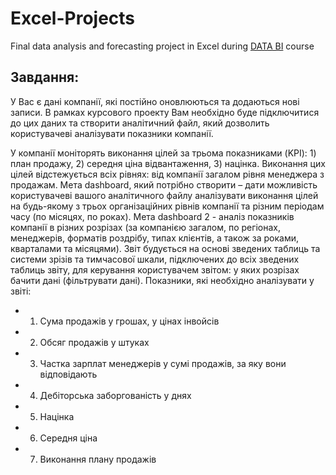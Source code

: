 # Excel-Projects

Final data analysis and forecasting project in Excel during [DATA BI](https://data-b-i.com/uk) course

## Завдання:
У Вас є дані компанії, які постійно оновлюються та додаються нові записи. В рамках курсового проекту Вам необхідно буде підключитися до цих даних та створити аналітичний файл, який дозволить користувачеві аналізувати показники компанії.

У компанії моніторять виконання цілей за трьома показниками (KPI): 1) план продажу, 2) середня ціна відвантаження, 3) націнка. 
Виконання цих цілей відстежується всіх рівнях: від компанії загалом рівня менеджера з продажам. 
Мета dashboard, який потрібно створити – дати можливість користувачеві вашого аналітичного файлу аналізувати виконання цілей на будь-якому з трьох організаційних рівнів компанії та різним періодам часу (по місяцях, по роках).
Мета dashboard 2 - аналіз показників компанії в різних розрізах (за компанією загалом, по регіонах, менеджерів, форматів роздрібу, типах клієнтів, а також за роками, кварталами та місяцями).
Звіт будується на основі зведених таблиць та системи зрізів та тимчасової шкали, підключених до всіх зведених таблиць звіту, для керування користувачем звітом: у яких розрізах бачити дані (фільтрувати дані).
Показники, які необхідно аналізувати у звіті:
* 1) Сума продажів у грошах, у цінах інвойсів
* 2) Обсяг продажів у штуках
* 3) Частка зарплат менеджерів у сумі продажів, за яку вони відповідають
* 4) Дебіторська заборгованість у днях
* 5) Націнка
* 6) Середня ціна
* 7) Виконання плану продажів
